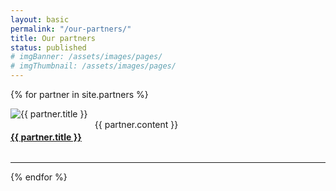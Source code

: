 ```yaml
---
layout: basic
permalink: "/our-partners/"
title: Our partners
status: published
# imgBanner: /assets/images/pages/
# imgThumbnail: /assets/images/pages/
---
```


{% for partner in site.partners %}
<div class="row">
<div class="large-3 columns">
<img src="{{ site.baseurl }}{{ partner.portrait }}" alt="{{ partner.title }}" class="thumbnail image--full">
</div>
<div class="large-9 columns">
<h4><a href="{{ partner.url | prepend: site.baseurl }}">{{ partner.title }}</a></h4>
{{ partner.content }}
</div>
</div>
<hr>
{% endfor %}
